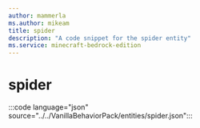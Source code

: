 ```yaml
---
author: mammerla
ms.author: mikeam
title: spider
description: "A code snippet for the spider entity"
ms.service: minecraft-bedrock-edition
---
```


# spider

:::code language="json" source="../../VanillaBehaviorPack/entities/spider.json":::